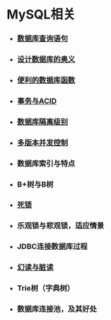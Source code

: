 # MySQL相关

* ### [数据库查询语句](/MySQL/数据库基本查询语句.md)
* ### [设计数据库的奥义](/MySQL/设计数据库的奥义.md)
* ### [便利的数据库函数](/MySQL/便利的数据库函数.md)
* ### [事务与ACID](/MySQL/事务与ACID.md)
* ### [数据库隔离级别](/MySQL/数据库隔离级别.md)
* ### [多版本并发控制](/MySQL/多版本并发控制.md)

* ### 数据库索引与特点
* ### B+树与B树
* ### [死锁](/MySQL/死锁.md)
* ### 乐观锁与悲观锁，适应情景
* ### JDBC连接数据库过程
* ### [幻读与脏读](/MySQL/幻读与脏读.md)
* ### Trie树（字典树）
* ### 数据库连接池，及其好处



